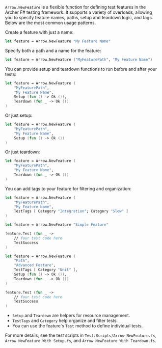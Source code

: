 <!-- (dl
(section-meta
    (title Using Arrow.NewFeature in Archer.Arrow)
)
) -->

`Arrow.NewFeature` is a flexible function for defining test features in the Archer F# testing framework. It supports a variety of overloads, allowing you to specify feature names, paths, setup and teardown logic, and tags. Below are the most common usage patterns.

<!-- (dl (# Basic Usage)) -->

Create a feature with just a name:

```fsharp
let feature = Arrow.NewFeature "My Feature Name"
```

<!-- (dl (# With Path and Name)) -->

Specify both a path and a name for the feature:

```fsharp
let feature = Arrow.NewFeature ("MyFeaturePath", "My Feature Name")
```

<!-- (dl (# With Setup and/or Teardown)) -->

You can provide setup and teardown functions to run before and after your tests:

```fsharp
let feature = Arrow.NewFeature (
    "MyFeaturePath",
    "My Feature Name",
    Setup (fun () -> Ok ()),
    Teardown (fun _ -> Ok ())
)
```

Or just setup:

```fsharp
let feature = Arrow.NewFeature (
    "MyFeaturePath",
    "My Feature Name",
    Setup (fun () -> Ok ())
)
```

Or just teardown:

```fsharp
let feature = Arrow.NewFeature (
    "MyFeaturePath",
    "My Feature Name",
    Teardown (fun _ -> Ok ())
)
```

<!-- (dl (# With Tags)) -->

You can add tags to your feature for filtering and organization:

```fsharp
let feature = Arrow.NewFeature (
    "MyFeaturePath",
    "My Feature Name",
    TestTags [ Category "Integration"; Category "Slow" ]
)
```

<!-- (dl (# Minimal Example)) -->

```fsharp
let feature = Arrow.NewFeature "Simple Feature"

feature.Test (fun _ ->
    // Your test code here
    TestSuccess
)
```

<!-- (dl (# Advanced Example)) -->

```fsharp
let feature = Arrow.NewFeature (
    "Path",
    "Advanced Feature",
    TestTags [ Category "Unit" ],
    Setup (fun () -> Ok ()),
    Teardown (fun _ -> Ok ())
)

feature.Test (fun _ ->
    // Your test code here
    TestSuccess
)
```

<!-- (dl (# Notes)) -->
- `Setup` and `Teardown` are helpers for resource management.
- `TestTags` and `Category` help organize and filter tests.
- You can use the feature's `Test` method to define individual tests.

For more details, see the test scripts in `Test.Scripts/Arrow NewFeature.fs`, `Arrow NewFeature With Setup.fs`, and `Arrow NewFeature With Teardown.fs`.
